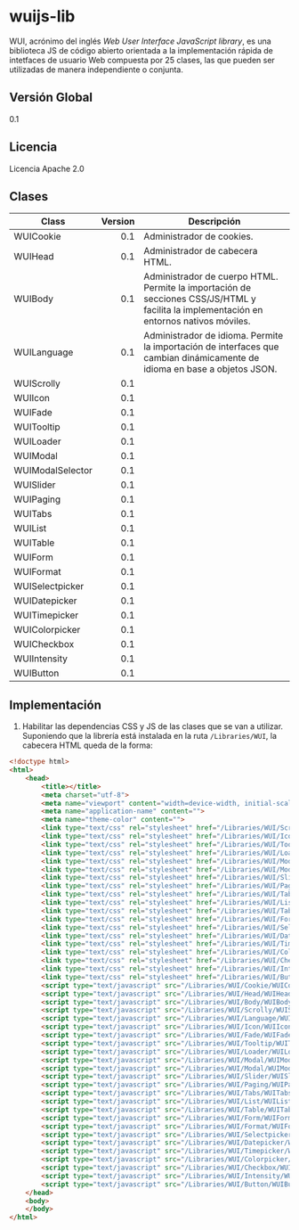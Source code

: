 # wuijs-lib

WUI, acrónimo del inglés *Web User Interface JavaScript library*, es una
biblioteca JS de código abierto orientada a la implementación rápida de
intetfaces de usuario Web compuesta por 25 clases, las que pueden ser
utilizadas de manera independiente o conjunta.

## Versión Global

0.1

## Licencia

Licencia Apache 2.0

## Clases

| Class            | Version | Descripción |
| ---------------- | -------:| ----------- |
| WUICookie        | 0.1     | Administrador de cookies. |
| WUIHead          | 0.1     | Administrador de cabecera HTML. |
| WUIBody          | 0.1     | Administrador de cuerpo HTML. Permite la importación de secciones CSS/JS/HTML y facilita la implementación en entornos nativos móviles. |
| WUILanguage      | 0.1     | Administrador de idioma. Permite la importación de interfaces que cambian dinámicamente de idioma en base a objetos JSON. |
| WUIScrolly       | 0.1     | 
| WUIIcon          | 0.1     | 
| WUIFade          | 0.1     | 
| WUITooltip       | 0.1     | 
| WUILoader        | 0.1     | 
| WUIModal         | 0.1     | 
| WUIModalSelector | 0.1     | 
| WUISlider        | 0.1     | 
| WUIPaging        | 0.1     | 
| WUITabs          | 0.1     | 
| WUIList          | 0.1     | 
| WUITable         | 0.1     | 
| WUIForm          | 0.1     | 
| WUIFormat        | 0.1     | 
| WUISelectpicker  | 0.1     | 
| WUIDatepicker    | 0.1     | 
| WUITimepicker    | 0.1     | 
| WUIColorpicker   | 0.1     | 
| WUICheckbox      | 0.1     | 
| WUIIntensity     | 0.1     | 
| WUIButton        | 0.1     | 

## Implementación

1. Habilitar las dependencias CSS y JS de las clases que se van a utilizar.
Suponiendo que la librería está instalada en la ruta `/Libraries/WUI`, la
cabecera HTML queda de la forma:

```html
<!doctype html>
<html>
	<head>
		<title></title>
		<meta charset="utf-8">
		<meta name="viewport" content="width=device-width, initial-scale=1, maximum-scale=1, viewport-fit=cover">
		<meta name="application-name" content="">
		<meta name="theme-color" content="">
		<link type="text/css" rel="stylesheet" href="/Libraries/WUI/Scrolly/WUIScrolly-0.1.css">
		<link type="text/css" rel="stylesheet" href="/Libraries/WUI/Icon/WUIIcon-0.1.css">
		<link type="text/css" rel="stylesheet" href="/Libraries/WUI/Tooltip/WUITooltip-0.1.css">
		<link type="text/css" rel="stylesheet" href="/Libraries/WUI/Loader/WUILoader-0.1.css">
		<link type="text/css" rel="stylesheet" href="/Libraries/WUI/Modal/WUIModal-0.1.css">
		<link type="text/css" rel="stylesheet" href="/Libraries/WUI/Modal/WUIModalSelect-0.1.css">
		<link type="text/css" rel="stylesheet" href="/Libraries/WUI/Slider/WUISlider-0.1.css">
		<link type="text/css" rel="stylesheet" href="/Libraries/WUI/Paging/WUIPaging-0.1.css">
		<link type="text/css" rel="stylesheet" href="/Libraries/WUI/Tabs/WUITabs-0.1.css">
		<link type="text/css" rel="stylesheet" href="/Libraries/WUI/List/WUIList-0.1.css">
		<link type="text/css" rel="stylesheet" href="/Libraries/WUI/Table/WUITable-0.1.css">
		<link type="text/css" rel="stylesheet" href="/Libraries/WUI/Form/WUIForm-0.1.css">
		<link type="text/css" rel="stylesheet" href="/Libraries/WUI/Selectpicker/WUISelectpicker-0.1.css">
		<link type="text/css" rel="stylesheet" href="/Libraries/WUI/Datepicker/WUIDatepicker-0.1.css">
		<link type="text/css" rel="stylesheet" href="/Libraries/WUI/Timepicker/WUITimepicker-0.1.css">
		<link type="text/css" rel="stylesheet" href="/Libraries/WUI/Colorpicker/WUIColorpicker-0.1.css">
		<link type="text/css" rel="stylesheet" href="/Libraries/WUI/Checkbox/WUICheckbox-0.1.css">
		<link type="text/css" rel="stylesheet" href="/Libraries/WUI/Intensity/WUIIntensity-0.1.css">
		<link type="text/css" rel="stylesheet" href="/Libraries/WUI/Button/WUIButton-0.1.css">
		<script type="text/javascript" src="/Libraries/WUI/Cookie/WUICookie-0.1.js"></script>
		<script type="text/javascript" src="/Libraries/WUI/Head/WUIHead-0.1.js"></script>
		<script type="text/javascript" src="/Libraries/WUI/Body/WUIBody-0.1.js"></script>
		<script type="text/javascript" src="/Libraries/WUI/Scrolly/WUIScrolly-0.1.js"></script>
		<script type="text/javascript" src="/Libraries/WUI/Language/WUILanguage-0.1.js"></script>
		<script type="text/javascript" src="/Libraries/WUI/Icon/WUIIcon-0.1.js"></script>
		<script type="text/javascript" src="/Libraries/WUI/Fade/WUIFade-0.1.js"></script>
		<script type="text/javascript" src="/Libraries/WUI/Tooltip/WUITooltip-0.1.js"></script>
		<script type="text/javascript" src="/Libraries/WUI/Loader/WUILoader-0.1.js"></script>
		<script type="text/javascript" src="/Libraries/WUI/Modal/WUIModal-0.1.js"></script>
		<script type="text/javascript" src="/Libraries/WUI/Modal/WUIModalSelect-0.1.js"></script>
		<script type="text/javascript" src="/Libraries/WUI/Slider/WUISlider-0.1.js"></script>
		<script type="text/javascript" src="/Libraries/WUI/Paging/WUIPaging-0.1.js"></script>
		<script type="text/javascript" src="/Libraries/WUI/Tabs/WUITabs-0.1.js"></script>
		<script type="text/javascript" src="/Libraries/WUI/List/WUIList-0.1.js"></script>
		<script type="text/javascript" src="/Libraries/WUI/Table/WUITable-0.1.js"></script>
		<script type="text/javascript" src="/Libraries/WUI/Form/WUIForm-0.1.js"></script>
		<script type="text/javascript" src="/Libraries/WUI/Format/WUIFormat-0.1.js"></script>
		<script type="text/javascript" src="/Libraries/WUI/Selectpicker/WUISelectpicker-0.1.js"></script>
		<script type="text/javascript" src="/Libraries/WUI/Datepicker/WUIDatepicker-0.1.js"></script>
		<script type="text/javascript" src="/Libraries/WUI/Timepicker/WUITimepicker-0.1.js"></script>
		<script type="text/javascript" src="/Libraries/WUI/Colorpicker/WUIColorpicker-0.1.js"></script>
		<script type="text/javascript" src="/Libraries/WUI/Checkbox/WUICheckbox-0.1.js"></script>
		<script type="text/javascript" src="/Libraries/WUI/Intensity/WUIIntensity-0.1.js"></script>
		<script type="text/javascript" src="/Libraries/WUI/Button/WUIButton-0.1.js"></script>
	</head>
	<body>
	</body>
</html>
```